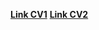**[Link CV1](https://atem89.github.io/rsschool-cv/cv "Link CV")**
**[Link CV2](https://atem89.github.io/rsschool-cv/ "Link CV")**